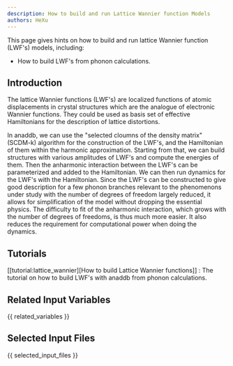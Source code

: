 ```yaml
---
description: How to build and run Lattice Wannier function Models 
authors: HeXu
---
```



This page gives hints on how to build and run lattice Wannier function (LWF's) models, including:
* How to build LWF's from phonon calculations.
<!-- * How to run dynamics of LWF's with MULTIBINIT. -->

## Introduction
The lattice Wannier functions (LWF's) are localized functions of atomic displacements in crystal structures which are the analogue of electronic Wannier functions. They could be used as basis set of effective Hamiltonians for the description of lattice distortions. 

In anaddb, we can use the "selected cloumns of the density matrix" (SCDM-k) algorithm for the construction of the LWF's, and the Hamiltonian of them within the harmonic approximation. Starting from that, we can build structures with various amplitudes of LWF's and compute the energies of them. Then the anharmonic interaction between the LWF's can be parameterized and added to the Hamiltonian. We can then run dynamics for the LWF's with the Hamiltonian. Since the LWF's can be constructed to give good description for a few phonon branches relevant to the phenomenons under study with the number of degrees of freedom largely reduced, it allows for simplification of the model without dropping the essential physics. The difficulty to fit of the anharmonic interaction, which grows with the number of degrees of freedoms, is thus much more easier. It also reduces the requirement for computational power when doing the dynamics. 


## Tutorials
[[tutorial:lattice_wannier][How to build Lattice Wannier functions]] : The tutorial on how to build LWF's with anaddb from phonon calculations.

  
## Related Input Variables

{{ related_variables }}

## Selected Input Files

{{ selected_input_files }}

